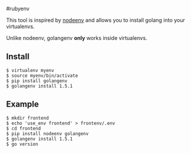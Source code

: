 #rubyenv

This tool is inspired by [nodeenv](https://github.com/ekalinin/nodeenv) and allows you to install golang into your virtualenvs.

Unlike nodeenv, golangenv **only** works inside virtualenvs.

## Install

```
$ virtualenv myenv
$ source myenv/bin/activate
$ pip install golangenv
$ golangenv install 1.5.1
```

## Example

```
$ mkdir frontend
$ echo 'use_env frontend' > frontenv/.env
$ cd frontend
$ pip install nodeenv golangenv
$ golangenv install 1.5.1
$ go version
```
